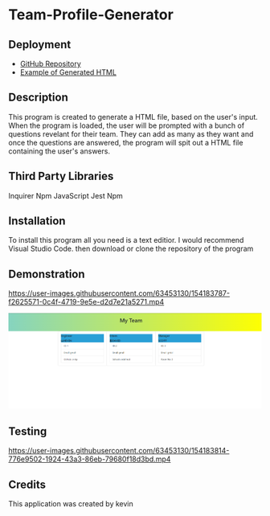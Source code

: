# Team-Profile-Generator

## Deployment
* [GitHub Repository](https://github.com/cn-kp/Team-Profile-Generator)
* [Example of Generated HTML](https://github.com/cn-kp/Team-Profile-Generator/blob/main/dist/team-cards.html) 


## Description

This program is created to generate a HTML file, based on the user's input. When the program is loaded, the user will be prompted with a bunch of questions revelant for their team.  They can add as many as they want and once the questions are answered, the program will spit out a HTML file containing the user's answers.

## Third Party Libraries

Inquirer Npm 
JavaScript
Jest Npm

## Installation

To install this program all you need is a text editior. I would recommend Visual Studio Code. then download or clone the repository of the program

## Demonstration


https://user-images.githubusercontent.com/63453130/154183787-f2625571-0c4f-4719-9e5e-d2d7e21a5271.mp4



![Example of Created HTML](/assets/deploy.PNG)

## Testing


https://user-images.githubusercontent.com/63453130/154183814-776e9502-1924-43a3-86eb-79680f18d3bd.mp4



## Credits

This application was created by kevin

